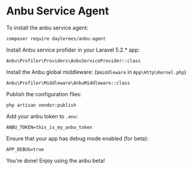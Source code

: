 # Anbu Service Agent

To install the anbu service agent:

    composer require daylerees/anbu-agent
    
Install Anbu service profider in your Laravel 5.2.* app:

    Anbu\Profiler\Providers\AnbuServiceProvider::class
    
Install the Anbu global middleware: (`$middleware` in `App\Http\Kernel.php`)

    Anbu\Profiler\Middleware\AnbuMiddleware::class
    
Publish the configuration files:

    php artisan vendor:publish
    
Add your anbu token to `.env`:

    ANBU_TOKEN=this_is_my_anbu_token
    
Ensure that your app has debug mode enabled (for beta):

    APP_DEBUG=true
    
You're done! Enjoy using the anbu beta!
